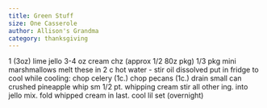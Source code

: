 ```yaml
---
title: Green Stuff
size: One Casserole
author: Allison's Grandma
category: thanksgiving
---
```

1 (3oz) lime jello
3-4 oz cream chz (approx 1/2 80z pkg)
1/3 pkg mini marshmallows
melt these in 2 c hot water - stir oil dissolved
put in fridge to cool
while cooling:
chop celery (1c.)
chop pecans (1c.)
drain small can crushed pineapple
whip sm 1/2 pt. whipping cream
stir all other ing. into jello mix.
fold whipped cream in last.
cool lil set (overnight)

